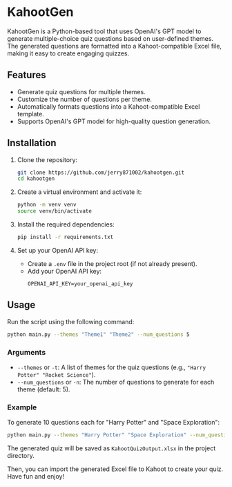 # KahootGen

KahootGen is a Python-based tool that uses OpenAI's GPT model to generate multiple-choice quiz questions based on user-defined themes. The generated questions are formatted into a Kahoot-compatible Excel file, making it easy to create engaging quizzes.

## Features

- Generate quiz questions for multiple themes.
- Customize the number of questions per theme.
- Automatically formats questions into a Kahoot-compatible Excel template.
- Supports OpenAI's GPT model for high-quality question generation.

## Installation

1. Clone the repository:
   ```bash
   git clone https://github.com/jerry871002/kahootgen.git
   cd kahootgen
   ```

2. Create a virtual environment and activate it:
   ```bash
   python -m venv venv
   source venv/bin/activate
   ```

3. Install the required dependencies:
   ```bash
   pip install -r requirements.txt
   ```

4. Set up your OpenAI API key:
   - Create a `.env` file in the project root (if not already present).
   - Add your OpenAI API key:
     ```
     OPENAI_API_KEY=your_openai_api_key
     ```

## Usage

Run the script using the following command:

```bash
python main.py --themes "Theme1" "Theme2" --num_questions 5
```

### Arguments

- `--themes` or `-t`: A list of themes for the quiz questions (e.g., `"Harry Potter" "Rocket Science"`).
- `--num_questions` or `-n`: The number of questions to generate for each theme (default: 5).

### Example

To generate 10 questions each for "Harry Potter" and "Space Exploration":

```bash
python main.py --themes "Harry Potter" "Space Exploration" --num_questions 10
```

The generated quiz will be saved as `KahootQuizOutput.xlsx` in the project directory.

Then, you can import the generated Excel file to Kahoot to create your quiz. Have fun and enjoy!
